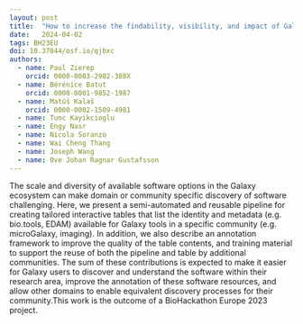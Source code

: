 ```yaml
---
layout: post
title:  "How to increase the findability, visibility, and impact of Galaxy tools for your scientific community"
date:   2024-04-02
tags: BH23EU
doi: 10.37044/osf.io/qjbxc
authors:
  - name: Paul Zierep
    orcid: 0000-0003-2982-388X
  - name: Bérénice Batut
    orcid: 0000-0001-9852-1987
  - name: Matúš Kalaš
    orcid: 0000-0002-1509-4981
  - name: Tunc Kayikcioglu
  - name: Engy Nasr
  - name: Nicola Soranzo
  - name: Wai Cheng Thang
  - name: Joseph Wang
  - name: Ove Johan Ragnar Gustafsson
---
```


The scale and diversity of available software options in the Galaxy ecosystem can make domain or community specific discovery of software challenging. Here, we present a semi-automated and reusable pipeline for creating tailored interactive tables that list the identity and metadata (e.g. bio.tools, EDAM) available for Galaxy tools in a specific community (e.g. microGalaxy, imaging). In addition, we also describe an annotation framework to improve the quality of the table contents, and training material to support the reuse of both the pipeline and table by additional communities. The sum of these contributions is expected to make it easier for Galaxy users to discover and understand the software within their research area, improve the annotation of these software resources, and allow other domains to enable equivalent discovery processes for their community.This work is the outcome of a BioHackathon Europe 2023 project.

